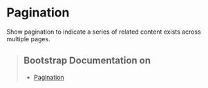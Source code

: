 # Pagination

Show pagination to indicate a series of related content exists across multiple pages.

> ## Bootstrap Documentation on 
> * [Pagination](https://getbootstrap.com/docs/5.3/components/pagination)